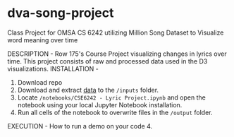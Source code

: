 # dva-song-project
Class Project for OMSA CS 6242 utilizing Million Song Dataset to Visualize word meaning over time

DESCRIPTION - Row 175's Course Project visualizing changes in lyrics over time. This project consists of raw and processed data used in the D3 visualizations. 
INSTALLATION - 
  1. Download repo
  2. Download and extract [data](https://www.dropbox.com/sh/3kyhzqcckz0muzq/AACvwzvGPIbAYU8RjpqtIWb9a?dl=0) to the `/inputs` folder. 
  3. Locate `/notebooks/CSE6242 - Lyric Project.ipynb` and open the notebook using your local Jupyter Notebook installation.
  4. Run all cells of the notebook to overwrite files in the `/output` folder. 

EXECUTION - How to run a demo on your code
  4. <insert D3 instructions> 
